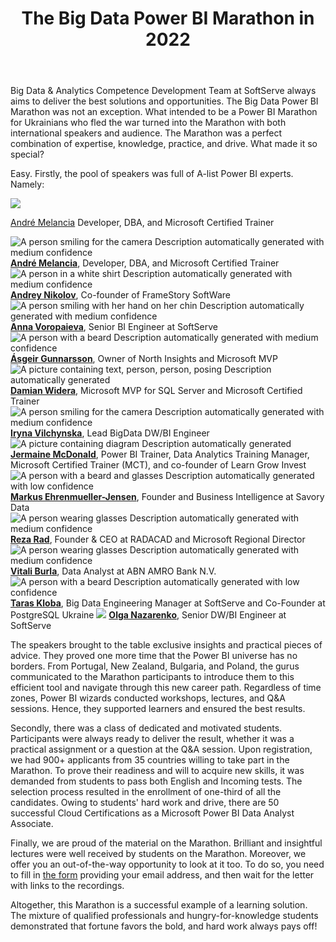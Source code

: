 ﻿---
layout: post
title: The Big Data Power BI Marathon in 2022
---

Big Data & Analytics Competence Development Team at SoftServe always
aims to deliver the best solutions and opportunities. The Big Data Power
BI Marathon was not an exception. What intended to be a Power BI
Marathon for Ukrainians who fled the war turned into the Marathon with
both international speakers and audience. The Marathon was a perfect
combination of expertise, knowledge, practice, and drive. What made it
so special?

Easy. Firstly, the pool of speakers was full of A-list Power BI experts.
Namely:

<div class="clearfix">
  <img src="/imgs/the-big-data-power-bi-marathon/image1.png" class="float-left">
  <span class="align-middle"><p><a href="https://www.linkedin.com/in/andremelancia/">André Melancia</a> Developer, DBA, and Microsoft Certified Trainer</p></span>
</div>

  ![A person smiling for the camera Description automatically generated with medium confidence](/imgs/the-big-data-power-bi-marathon/image1.png)       [**André Melancia**](https://www.linkedin.com/in/andremelancia/), Developer, DBA, and Microsoft Certified Trainer
  ![A person in a white shirt Description automatically generated with medium confidence](/imgs/the-big-data-power-bi-marathon/image2.png)             [**Andrey Nikolov**](https://www.facebook.com/andrew.nikoloff), Co-founder of FrameStory SoftWare
  ![A person smiling with her hand on her chin Description automatically generated with medium confidence](/imgs/the-big-data-power-bi-marathon/image3.png)	  [**Anna Voropaieva**](https://www.linkedin.com/in/anna-voropaieva-a588b63/), Senior BI Engineer at SoftServe
  ![A person with a beard Description automatically generated with medium confidence](/imgs/the-big-data-power-bi-marathon/image4.png)                        [**Ásgeir Gunnarsson**](https://www.linkedin.com/in/asgeirgun/), Owner of North Insights and Microsoft MVP
  ![A picture containing text, person, person, posing Description automatically generated](/imgs/the-big-data-power-bi-marathon/image5.png)                   [**Damian Widera**](https://www.linkedin.com/in/damian-widera-0b56284/), Microsoft MVP for SQL Server and Microsoft Certified Trainer
  ![A person smiling for the camera Description automatically generated with medium confidence](/imgs/the-big-data-power-bi-marathon/image6.png)              [**Iryna Vilchynska**](https://www.linkedin.com/in/iryna-v-67a353120/), Lead BigData DW/BI Engineer
  ![A picture containing diagram Description automatically generated](/imgs/the-big-data-power-bi-marathon/image7.png)                                        [**Jermaine McDonald**](https://www.linkedin.com/in/jermainehmcdonald/), Power BI Trainer, Data Analytics Training Manager, Microsoft Certified Trainer (MCT), and co-founder of Learn Grow Invest
  ![A person with a beard and glasses Description automatically generated with low confidence](/imgs/the-big-data-power-bi-marathon/image8.png)               [**Markus Ehrenmueller-Jensen**](https://www.linkedin.com/in/markus-ehrenmueller/), Founder and Business Intelligence at Savory Data
  ![A person wearing glasses Description automatically generated with medium confidence](/imgs/the-big-data-power-bi-marathon/image9.png)                     [**Reza Rad**](https://www.linkedin.com/in/rezarad/?originalSubdomain=nz), Founder & CEO at RADACAD and Microsoft Regional Director
  ![A person wearing glasses Description automatically generated with medium confidence](/imgs/the-big-data-power-bi-marathon/image10.png)                    [**Vitali Burla**](https://www.linkedin.com/in/vitaliburla/), Data Analyst at ABN AMRO Bank N.V.
  ![A person with a beard Description automatically generated with low confidence](/imgs/the-big-data-power-bi-marathon/image11.png)                          [**Taras Kloba**](https://www.linkedin.com/in/kloba/), Big Data Engineering Manager at SoftServe and Co-Founder at PostgreSQL Ukraine
  ![](/imgs/the-big-data-power-bi-marathon/image12.png)                                                                                                       [**Olga Nazarenko**](https://www.linkedin.com/in/otipita/), Senior DW/BI Engineer at SoftServe

The speakers brought to the table exclusive insights and practical
pieces of advice. They proved one more time that the Power BI universe
has no borders. From Portugal, New Zealand, Bulgaria, and Poland, the
gurus communicated to the Marathon participants to introduce them to
this efficient tool and navigate through this new career path.
Regardless of time zones, Power BI wizards conducted workshops,
lectures, and Q&A sessions. Hence, they supported learners and ensured
the best results.

Secondly, there was a class of dedicated and motivated students.
Participants were always ready to deliver the result, whether it was a
practical assignment or a question at the Q&A session. Upon
registration, we had 900+ applicants from 35 countries willing to take
part in the Marathon. To prove their readiness and will to acquire new
skills, it was demanded from students to pass both English and Incoming
tests. The selection process resulted in the enrollment of one-third of
all the candidates. Owing to students\' hard work and drive, there are
50 successful Cloud Certifications as a Microsoft Power BI Data Analyst
Associate.

Finally, we are proud of the material on the Marathon. Brilliant and
insightful lectures were well received by students on the Marathon.
Moreover, we offer you an out-of-the-way opportunity to look at it too.
To do so, you need to fill in [the
form](https://share.hsforms.com/19KhpVAfdRb6oc1gfWzoewg3ir33) providing
your email address, and then wait for the letter with links to the
recordings.

Altogether, this Marathon is a successful example of a learning
solution. The mixture of qualified professionals and
hungry-for-knowledge students demonstrated that fortune favors the bold,
and hard work always pays off!
